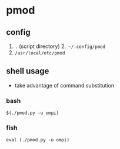 # pmod

## config

1. `.` (script directory)
2.` ~/.config/pmod`
3. `/usr/local/etc/pmod`

## shell usage

- take advantage of command substitution

### bash

```shell
$(./pmod.py -u ompi)
```

### fish

```shell
eval (./pmod.py -u ompi)
```
